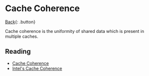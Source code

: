 # Cache Coherence

[Back](../index.md#cparch){: .button}

Cache coherence is the uniformity of shared data which is present in multiple caches.

## Reading

- [Cache Coherence](https://en.wikipedia.org/wiki/Cache_coherence)
- [Intel's Cache Coherence](https://www.realworldtech.com/common-system-interface/5/)
